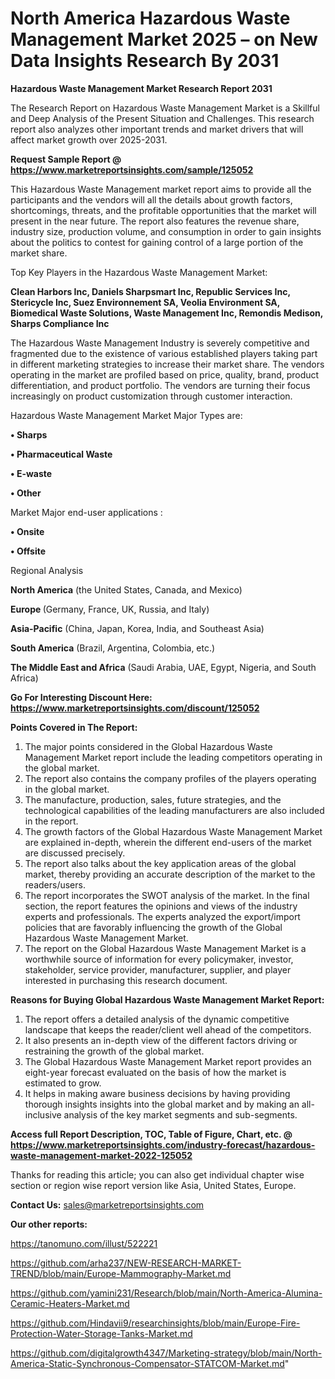 # North America Hazardous Waste Management Market 2025 – on New Data Insights Research By 2031

<strong>Hazardous Waste Management Market Research Report 2031</strong>

The Research Report on Hazardous Waste Management Market is a Skillful and Deep Analysis of the Present Situation and Challenges. This research report also analyzes other important trends and market drivers that will affect market growth over 2025-2031.

<strong>Request Sample Report @ <a href=https://www.marketreportsinsights.com/sample/125052>https://www.marketreportsinsights.com/sample/125052</a></strong>

This Hazardous Waste Management market report aims to provide all the participants and the vendors will all the details about growth factors, shortcomings, threats, and the profitable opportunities that the market will present in the near future. The report also features the revenue share, industry size, production volume, and consumption in order to gain insights about the politics to contest for gaining control of a large portion of the market share.

Top Key Players in the Hazardous Waste Management Market:

<strong>Clean Harbors Inc, Daniels Sharpsmart Inc, Republic Services Inc, Stericycle Inc, Suez Environnement SA, Veolia Environment SA, Biomedical Waste Solutions, Waste Management Inc, Remondis Medison, Sharps Compliance Inc</strong>

The Hazardous Waste Management Industry is severely competitive and fragmented due to the existence of various established players taking part in different marketing strategies to increase their market share. The vendors operating in the market are profiled based on price, quality, brand, product differentiation, and product portfolio. The vendors are turning their focus increasingly on product customization through customer interaction.

Hazardous Waste Management Market Major Types are:

<strong>• Sharps

• Pharmaceutical Waste

• E-waste

• Other</strong>

Market Major end-user applications :

<strong>• Onsite

• Offsite</strong>

Regional Analysis

</u><strong><b>North America</b></strong> (the United States, Canada, and Mexico)

<strong><b>Europe </b></strong>(Germany, France, UK, Russia, and Italy)

<strong><b>Asia-Pacific</b></strong> (China, Japan, Korea, India, and Southeast Asia)

<strong><b>South America</b></strong> (Brazil, Argentina, Colombia, etc.)

<strong><b>The Middle East and Africa</b></strong> (Saudi Arabia, UAE, Egypt, Nigeria, and South Africa)

<strong>Go For Interesting Discount Here: <a href=https://www.marketreportsinsights.com/discount/125052>https://www.marketreportsinsights.com/discount/125052</a></strong>

<strong>Points Covered in The Report:</strong>
<ol>
  <li>The major points considered in the Global Hazardous Waste Management Market report include the leading competitors operating in the global market.</li>
  <li>The report also contains the company profiles of the players operating in the global market.</li>
  <li>The manufacture, production, sales, future strategies, and the technological capabilities of the leading manufacturers are also included in the report.</li>
  <li>The growth factors of the Global Hazardous Waste Management Market are explained in-depth, wherein the different end-users of the market are discussed precisely.</li>
  <li>The report also talks about the key application areas of the global market, thereby providing an accurate description of the market to the readers/users.</li>
  <li>The report incorporates the SWOT analysis of the market. In the final section, the report features the opinions and views of the industry experts and professionals. The experts analyzed the export/import policies that are favorably influencing the growth of the Global Hazardous Waste Management Market.</li>
  <li>The report on the Global Hazardous Waste Management Market is a worthwhile source of information for every policymaker, investor, stakeholder, service provider, manufacturer, supplier, and player interested in purchasing this research document.</li>
</ol>
<strong>Reasons for Buying Global Hazardous Waste Management Market Report:</strong>

<ol>
  <li>The report offers a detailed analysis of the dynamic competitive landscape that keeps the reader/client well ahead of the competitors.</li>
  <li>It also presents an in-depth view of the different factors driving or restraining the growth of the global market.</li>
  <li>The Global Hazardous Waste Management Market report provides an eight-year forecast evaluated on the basis of how the market is estimated to grow.</li>
  <li>It helps in making aware business decisions by having providing thorough insights insights into the global market and by making an all-inclusive analysis of the key market segments and sub-segments.</li>
</ol>
<strong>Access full Report Description, TOC, Table of Figure, Chart, etc. @ <a href=https://www.marketreportsinsights.com/industry-forecast/hazardous-waste-management-market-2022-125052>https://www.marketreportsinsights.com/industry-forecast/hazardous-waste-management-market-2022-125052</a></strong>


Thanks for reading this article; you can also get individual chapter wise section or region wise report version like Asia, United States, Europe.

<strong>Contact Us:</strong>
sales@marketreportsinsights.com

<strong>Our other reports:</strong>

<a href=https://tanomuno.com/illust/522221>https://tanomuno.com/illust/522221</a>

<a href=https://github.com/arha237/NEW-RESEARCH-MARKET-TREND/blob/main/Europe-Mammography-Market.md>https://github.com/arha237/NEW-RESEARCH-MARKET-TREND/blob/main/Europe-Mammography-Market.md</a>

<a href=https://github.com/yamini231/Research/blob/main/North-America-Alumina-Ceramic-Heaters-Market.md>https://github.com/yamini231/Research/blob/main/North-America-Alumina-Ceramic-Heaters-Market.md</a>

<a href=https://github.com/Hindavii9/researchinsights/blob/main/Europe-Fire-Protection-Water-Storage-Tanks-Market.md>https://github.com/Hindavii9/researchinsights/blob/main/Europe-Fire-Protection-Water-Storage-Tanks-Market.md</a>

<a href=https://github.com/digitalgrowth4347/Marketing-strategy/blob/main/North-America-Static-Synchronous-Compensator-STATCOM-Market.md>https://github.com/digitalgrowth4347/Marketing-strategy/blob/main/North-America-Static-Synchronous-Compensator-STATCOM-Market.md</a>"

